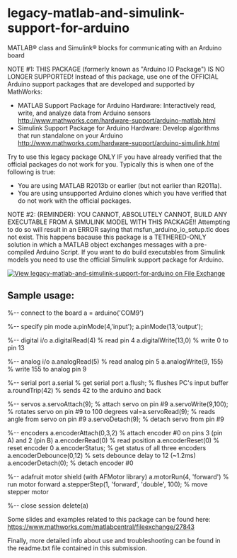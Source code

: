 # legacy-matlab-and-simulink-support-for-arduino
MATLAB&reg; class and Simulink&reg; blocks for communicating with an Arduino board

NOTE #1: THIS PACKAGE (formerly known as "Arduino IO Package") IS NO LONGER SUPPORTED!
Instead of this package, use one of the OFFICIAL Arduino support packages that are developed and supported by MathWorks:
- MATLAB Support Package for Arduino Hardware: Interactively read, write, and analyze data from Arduino sensors
http://www.mathworks.com/hardware-support/arduino-matlab.html
- Simulink Support Package for Arduino Hardware: Develop algorithms that run standalone on your Arduino
http://www.mathworks.com/hardware-support/arduino-simulink.html

Try to use this legacy package ONLY IF you have already verified that the official packages do not work for you.
Typically this is when one of the following is true:
- You are using MATLAB R2013b or earlier (but not earlier than R2011a).
- You are using unsupported Arduino clones which you have verified that do not work with the official packages.

NOTE #2: (REMINDER): YOU CANNOT, ABSOLUTELY CANNOT, BUILD ANY EXECUTABLE FROM A SIMULINK MODEL WITH THIS PACKAGE!!
Attempting to do so will result in an ERROR saying that msfun_arduino_io_setup.tlc does not exist.
This happens bacause this package is a TETHERED-ONLY solution in which a MATLAB object exchanges messages with a pre-compiled Arduino Script.
If you want to do build executables from Simulink models you need to use the official Simulink support package for Arduino.

[![View legacy-matlab-and-simulink-support-for-arduino on File Exchange](https://www.mathworks.com/matlabcentral/images/matlab-file-exchange.svg)](https://www.mathworks.com/matlabcentral/fileexchange/32374-legacy-matlab-and-simulink-support-for-arduino)

Sample usage:
------------------

%-- connect to the board
a = arduino('COM9')

%-- specify pin mode
a.pinMode(4,'input');
a.pinMode(13,'output');

%-- digital i/o
a.digitalRead(4) % read pin 4
a.digitalWrite(13,0) % write 0 to pin 13

%-- analog i/o
a.analogRead(5) % read analog pin 5
a.analogWrite(9, 155) % write 155 to analog pin 9

%-- serial port
a.serial % get serial port
a.flush; % flushes PC's input buffer
a.roundTrip(42) % sends 42 to the arduino and back

%-- servos
a.servoAttach(9); % attach servo on pin #9
a.servoWrite(9,100); % rotates servo on pin #9 to 100 degrees
val=a.servoRead(9); % reads angle from servo on pin #9
a.servoDetach(9); % detach servo from pin #9

%-- encoders
a.encoderAttach(0,3,2) % attach encoder #0 on pins 3 (pin A) and 2 (pin B)
a.encoderRead(0) % read position
a.encoderReset(0) % reset encoder 0
a.encoderStatus; % get status of all three encoders
a.encoderDebounce(0,12) % sets debounce delay to 12 (~1.2ms)
a.encoderDetach(0); % detach encoder #0

%-- adafruit motor shield (with AFMotor library)
a.motorRun(4, 'forward') % run motor forward
a.stepperStep(1, 'forward', 'double', 100); % move stepper motor

%-- close session
delete(a)

Some slides and examples related to this package can be found here:
https://www.mathworks.com/matlabcentral/fileexchange/27843

Finally, more detailed info about use and troubleshooting can be found in the readme.txt file contained in this submission.
